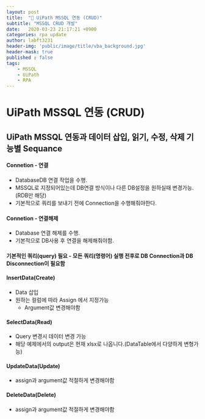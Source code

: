 ```yaml
---
layout: post
title:  "🚀 UiPath MSSQL 연동 (CRUD)"
subtitle: "MSSQL CRUD 개발"
date:   2020-03-23 21:17:21 +0900
categories: rpa update
author: labft3231
header-img: 'public/image/title/vba_background.jpg'
header-mask: true
published : false
tags:
    - MSSQL
    - UiPath
    - RPA
---
```

# UiPath MSSQL 연동 (CRUD)

## UiPath MSSQL 연동과 데이터 삽입, 읽기, 수정, 삭제 기능별 Sequance

#### Connetion - 연결
- DatabaseDB 연결 작업을 수행. 
- MSSQL로 지정되어있는데 DB연결 방식이나 다른 DB설정을 원하실때 변경가능. (RDB만 해당)
- 기본적으로 쿼리를 보내기 전에 Connection을 수행해줘야한다.

#### Connetion - 연결해제
- Database 연결 해제를 수행. 
- 기본적으로 DB사용 후 연결을 해제해줘야함.


#### 기본적인 쿼리(query) 필요 - 모든 쿼리(명령어) 실행 전후로 DB Connection과 DB Disconnection이 필요함

#### InsertData(Create)
- Data 삽입
- 원하는 컬럼에 따라 Assign 에서 지정가능
  - Argument값 변경해야함


#### SelectData(Read)
- Query 변경시 데이터 변경 가능
- 해당 예제에서의 output은 현재 xlsx로 나옵니다.(DataTable에서 다양하게 변형가능)


#### UpdateData(Update)
- assign과 argument값 적절하게 변경해야함


#### DeleteData(Delete)
- assign과 argument값 적절하게 변경해야함
